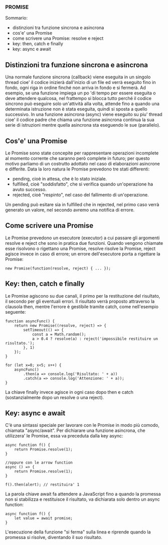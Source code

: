 ### PROMISE

Sommario:
- distinzioni tra funzione sincrona e asincrona
- cos'e' una Promise
- come scrivere una Promise: resolve e reject
- key: then, catch e finally
- key: async e await

## Distinzioni tra funzione sincrona e asincrona

Una normale funzione sincrona (callback) viene eseguita in un singolo thread cioe' il codice inizierà dall'inizio di un file ed verrà eseguito fino in fondo, ogni riga in ordine finché non arriva in fondo e si fermerà. Ad esempio, se una funzione impiega un po 'di tempo per essere eseguita o deve attendere qualcosa, nel frattempo si blocca tutto perché il codice sincrono può eseguire solo un'attività alla volta, attende fino a quando una determinata istruzione non è stata eseguita, quindi si sposta a quello successivo.
In una funzione asincrona (async) viene eseguito su piu' thread cioe' il codice padre che chiama una funzione asincrona continua la sua serie di istruzioni mentre quella asincrona sta eseguendo le sue (parallelo).

## Cos'e' una Promise

Le Promise sono state concepite per rappresentare operazioni incomplete al momento corrente che saranno però complete in futuro; per questo motivo parliamo di un costrutto adottato nel caso di elaborazioni asincrone e differite. Data la loro natura le Promise prevedono tre stati differenti:

- pending, cioè in attesa, che è lo stato iniziale.
- fulfilled, cioè "soddisfatto", che si verifica quando un'operazione ha avuto successo.
- rejected, cioè "respinto", nel caso del fallimento di un'operazione.

Un pending può esitare sia in fulfilled che in rejected, nel primo caso verrà generato un valore, nel secondo avremo una notifica di errore.

## Come scrivere una Promise

Le Promise prevedono un esecutore (executor) a cui passare gli argomenti resolve e reject che sono in pratica due funzioni. Quando vengono chiamate esse risolvono o rigettano una Promise, resolve risolve la Promise, reject agisce invece in caso di errore; un errore dell'esecutore porta a rigettare la Promise:

    new Promise(function(resolve, reject) { ... });

## Key: then, catch e finally

Le Promise agiscono su due canali, il primo per la restituzione del risultato, il secondo per gli eventuali errori. Il risultato verrà proposto attraverso la clausola then, mentre l'errore è gestibile tramite catch, come nell'esempio seguente:

    function asyncFunc() {
        return new Promise((resolve, reject) => {
            setTimeout(() => {
                const a = Math.random();
                a > 0.4 ? resolve(a) : reject('impossibile restituire un risultato.');
            }, 1)
        });
    }

    for (let x=0; x<5; x++) {
        asyncFunc()
            .then(a => console.log('Risultato: ' + a))
            .catch(a => console.log('Attenzione: ' + a));
    }

La chiave finally invece agisce in ogni caso dopo then e catch (sostanzialmente dopo un resolve o una reject).

## Key: async e await

C'è una sintassi speciale per lavorare con le Promise in modo più comodo, chiamata "async/await". Per dichiarare una funzione asincrona, che utilizzera' le Promise, essa va preceduta dalla key async:

    async function f() {
        return Promise.resolve(1);
    }

    //oppure con le arrow function
    async () => {
        return Promise.resolve(1);
    }

    f().then(alert); // restituira' 1

La parola chiave await fa attendere a JavaScript fino a quando la promessa non si stabilizza e restituisce il risultato, va dichiarata solo dentro un async function:

    async function f() {
        let value = await promise;
    }

L'esecuzione della funzione "si ferma" sulla linea e riprende quando la promessa si risolve, diventando il suo risultato. 